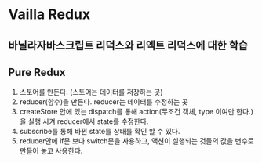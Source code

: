 # Vailla Redux

## 바닐라자바스크립트 리덕스와 리엑트 리덕스에 대한 학습

## Pure Redux

1. 스토어를 만든다. (스토어는 데이터를 저장하는 곳)
2. reducer(함수)을 만든다. reducer는 데이터를 수정하는 곳
3. createStore 안에 있는 dispatch를 통해 action(무조건 객체, type 이여만 한다.)을 실행 시켜 reducer에서 state를 수정한다.
4. subscribe를 통해 바뀐 state를 상태를 확인 할 수 있다.
5. reducer안에 if문 보다 switch문을 사용하고, 액션이 실행되는 것들의 값을 변수로 만들어 놓고 사용한다.
